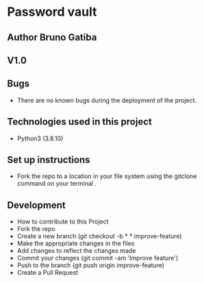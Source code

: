 # Password vault

## Author Bruno Gatiba 

## V1.0 

## Bugs
* There are no known bugs during the deployment of the project.





## Technologies used in this project 
* Python3 (3.8.10)


## Set up instructions 
* Fork the repo to a location in your file system  using the gitclone command on your terminal .

## Development 
* How to contribute to this Project 
* Fork the repo
* Create a new branch (git checkout -b * * improve-feature)
* Make the appropriate changes in the files
* Add changes to reflect the changes made
* Commit your changes (git commit -am 'Improve feature')
* Push to the branch (git push origin improve-feature)
* Create a Pull Request


